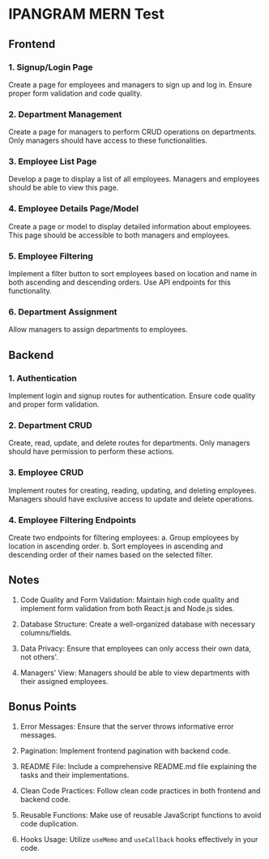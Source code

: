 # IPANGRAM MERN Test

## Frontend

### 1. Signup/Login Page

Create a page for employees and managers to sign up and log in. Ensure proper form validation and code quality.

### 2. Department Management

Create a page for managers to perform CRUD operations on departments. Only managers should have access to these functionalities.

### 3. Employee List Page

Develop a page to display a list of all employees. Managers and employees should be able to view this page.

### 4. Employee Details Page/Model

Create a page or model to display detailed information about employees. This page should be accessible to both managers and employees.

### 5. Employee Filtering

Implement a filter button to sort employees based on location and name in both ascending and descending orders. Use API endpoints for this functionality.

### 6. Department Assignment

Allow managers to assign departments to employees.

## Backend

### 1. Authentication

Implement login and signup routes for authentication. Ensure code quality and proper form validation.

### 2. Department CRUD

Create, read, update, and delete routes for departments. Only managers should have permission to perform these actions.

### 3. Employee CRUD

Implement routes for creating, reading, updating, and deleting employees. Managers should have exclusive access to update and delete operations.

### 4. Employee Filtering Endpoints

Create two endpoints for filtering employees:
a. Group employees by location in ascending order.
b. Sort employees in ascending and descending order of their names based on the selected filter.

## Notes

1. Code Quality and Form Validation: Maintain high code quality and implement form validation from both React.js and Node.js sides.

2. Database Structure: Create a well-organized database with necessary columns/fields.

3. Data Privacy: Ensure that employees can only access their own data, not others'.

4. Managers' View: Managers should be able to view departments with their assigned employees.

## Bonus Points

1. Error Messages: Ensure that the server throws informative error messages.

2. Pagination: Implement frontend pagination with backend code.

3. README File: Include a comprehensive README.md file explaining the tasks and their implementations.

4. Clean Code Practices: Follow clean code practices in both frontend and backend code.

5. Reusable Functions: Make use of reusable JavaScript functions to avoid code duplication.

6. Hooks Usage: Utilize `useMemo` and `useCallback` hooks effectively in your code.
